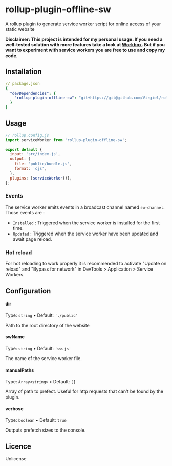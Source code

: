 # rollup-plugin-offline-sw

A rollup plugin to generate service worker script for online access of your static website

**Disclaimer: This project is intended for my personal usage. If you need a well-tested solution with more features take a look at [Workbox](https://github.com/GoogleChrome/workbox). But if you want to experiment with service workers you are free to use and copy my code.**

## Installation

```yaml
// package.json
{
  "devDependencies": {
    "rollup-plugin-offline-sw": "git+https://git@github.com/Virgiel/rollup-plugin-offline-sw.git"
  }
}
```

## Usage

```js
// rollup.config.js
import serviceWorker from 'rollup-plugin-offline-sw';

export default {
  input: 'src/index.js',
  output: {
    file: 'public/bundle.js',
    format: 'cjs',
  },
  plugins: [serviceWorker()],
};
```

### Events

The service worker emits events in a broadcast channel named `sw-channel`. Those events are :

- `Installed` : Triggered when the service worker is installed for the first time.
- `Updated` : Triggered when the service worker have been updated and await page reload.

### Hot reload

For hot reloading to work properly it is recommended to activate "Update on reload" and "Bypass for network" in DevTools > Application > Service Workers.

## Configuration

#### dir

Type: `string` • Default: `'./public'`

Path to the root directory of the website

#### swName

Type: `string` • Default: `'sw.js'`

The name of the service worker file.

#### manualPaths

Type: `Array<string>` • Default: `[]`

Array of path to prefect. Useful for http requests that can't be found by the plugin.

#### verbose

Type: `boolean` • Default: `true`

Outputs prefetch sizes to the console.

## Licence

Unlicense
